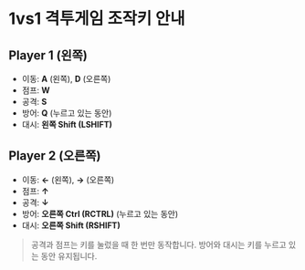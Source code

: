 # 1vs1 격투게임 조작키 안내

## Player 1 (왼쪽)
- 이동: **A** (왼쪽), **D** (오른쪽)
- 점프: **W**
- 공격: **S**
- 방어: **Q** (누르고 있는 동안)
- 대시: **왼쪽 Shift (LSHIFT)**

## Player 2 (오른쪽)
- 이동: **←** (왼쪽), **→** (오른쪽)
- 점프: **↑**
- 공격: **↓**
- 방어: **오른쪽 Ctrl (RCTRL)** (누르고 있는 동안)
- 대시: **오른쪽 Shift (RSHIFT)**

> 공격과 점프는 키를 눌렀을 때 한 번만 동작합니다. 방어와 대시는 키를 누르고 있는 동안 유지됩니다.
